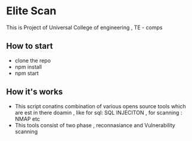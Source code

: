 # Elite Scan 

This is Project of Universal College of engineering , TE - comps 

## How to start 
-  clone the repo 
-  npm install 
-  npm start 

## How it's works 
 - This script conatins combination of various opens source tools which are est in there doamin ,  like for sql: SQL INJECITON ,  for scanning : NMAP etc 
 - This tools consist of two phase , reconnasiance and Vulnerability scanning 

